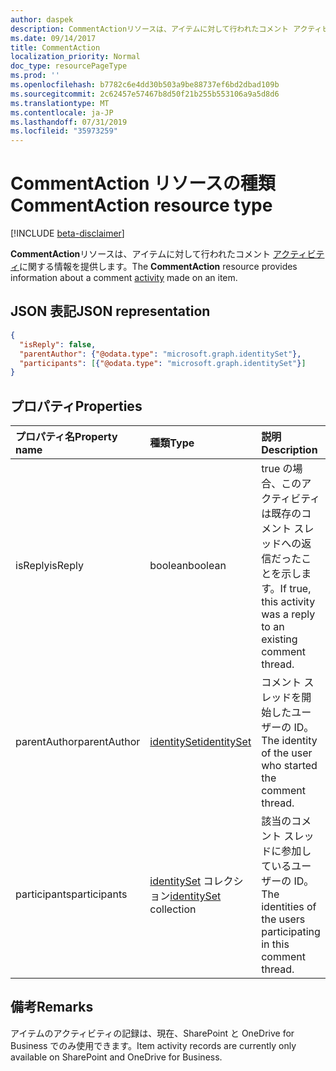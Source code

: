 ```yaml
---
author: daspek
description: CommentActionリソースは、アイテムに対して行われたコメント アクティビティに関する情報を提供します。
ms.date: 09/14/2017
title: CommentAction
localization_priority: Normal
doc_type: resourcePageType
ms.prod: ''
ms.openlocfilehash: b7782c6e4dd30b503a9be88737ef6bd2dbad109b
ms.sourcegitcommit: 2c62457e57467b8d50f21b255b553106a9a5d8d6
ms.translationtype: MT
ms.contentlocale: ja-JP
ms.lasthandoff: 07/31/2019
ms.locfileid: "35973259"
---
```

# <a name="commentaction-resource-type"></a><span data-ttu-id="4334c-103">CommentAction リソースの種類</span><span class="sxs-lookup"><span data-stu-id="4334c-103">CommentAction resource type</span></span>

[!INCLUDE [beta-disclaimer](../../includes/beta-disclaimer.md)]

<span data-ttu-id="4334c-104">**CommentAction**リソースは、アイテムに対して行われたコメント [アクティビティ][]に関する情報を提供します。</span><span class="sxs-lookup"><span data-stu-id="4334c-104">The **CommentAction** resource provides information about a comment [activity][] made on an item.</span></span>

[アクティビティ]: itemactivity.md
[activity]: itemactivity.md

## <a name="json-representation"></a><span data-ttu-id="4334c-106">JSON 表記</span><span class="sxs-lookup"><span data-stu-id="4334c-106">JSON representation</span></span>

<!-- {
  "blockType": "resource",
  "optionalProperties": [ ],
  "@type": "microsoft.graph.commentAction"
}-->

```json
{
  "isReply": false,
  "parentAuthor": {"@odata.type": "microsoft.graph.identitySet"},
  "participants": [{"@odata.type": "microsoft.graph.identitySet"}]
}
```

## <a name="properties"></a><span data-ttu-id="4334c-107">プロパティ</span><span class="sxs-lookup"><span data-stu-id="4334c-107">Properties</span></span>

| <span data-ttu-id="4334c-108">プロパティ名</span><span class="sxs-lookup"><span data-stu-id="4334c-108">Property name</span></span>    | <span data-ttu-id="4334c-109">種類</span><span class="sxs-lookup"><span data-stu-id="4334c-109">Type</span></span>                       | <span data-ttu-id="4334c-110">説明</span><span class="sxs-lookup"><span data-stu-id="4334c-110">Description</span></span>
|:-----------------|:---------------------------|:-----------------------------
| <span data-ttu-id="4334c-111">isReply</span><span class="sxs-lookup"><span data-stu-id="4334c-111">isReply</span></span>          | <span data-ttu-id="4334c-112">boolean</span><span class="sxs-lookup"><span data-stu-id="4334c-112">boolean</span></span>                    | <span data-ttu-id="4334c-113">true の場合、このアクティビティは既存のコメント スレッドへの返信だったことを示します。</span><span class="sxs-lookup"><span data-stu-id="4334c-113">If true, this activity was a reply to an existing comment thread.</span></span>
| <span data-ttu-id="4334c-114">parentAuthor</span><span class="sxs-lookup"><span data-stu-id="4334c-114">parentAuthor</span></span>     | <span data-ttu-id="4334c-115">[identitySet][]</span><span class="sxs-lookup"><span data-stu-id="4334c-115">[identitySet][]</span></span>            | <span data-ttu-id="4334c-116">コメント スレッドを開始したユーザーの ID。</span><span class="sxs-lookup"><span data-stu-id="4334c-116">The identity of the user who started the comment thread.</span></span>
| <span data-ttu-id="4334c-117">participants</span><span class="sxs-lookup"><span data-stu-id="4334c-117">participants</span></span>     | <span data-ttu-id="4334c-118">[identitySet][] コレクション</span><span class="sxs-lookup"><span data-stu-id="4334c-118">[identitySet][] collection</span></span> | <span data-ttu-id="4334c-119">該当のコメント スレッドに参加しているユーザーの ID。</span><span class="sxs-lookup"><span data-stu-id="4334c-119">The identities of the users participating in this comment thread.</span></span>

[identitySet]: identityset.md

## <a name="remarks"></a><span data-ttu-id="4334c-121">備考</span><span class="sxs-lookup"><span data-stu-id="4334c-121">Remarks</span></span>

<span data-ttu-id="4334c-122">アイテムのアクティビティの記録は、現在、SharePoint と OneDrive for Business でのみ使用できます。</span><span class="sxs-lookup"><span data-stu-id="4334c-122">Item activity records are currently only available on SharePoint and OneDrive for Business.</span></span>

<!--
{
  "type": "#page.annotation",
  "description": "The CommentAction object provides information about a comment that was made on an item.",
  "keywords": "activities,activity,action,comment",
  "section": "documentation",
  "tocPath": "Resources/CommentAction",
  "suppressions": []
}
-->
